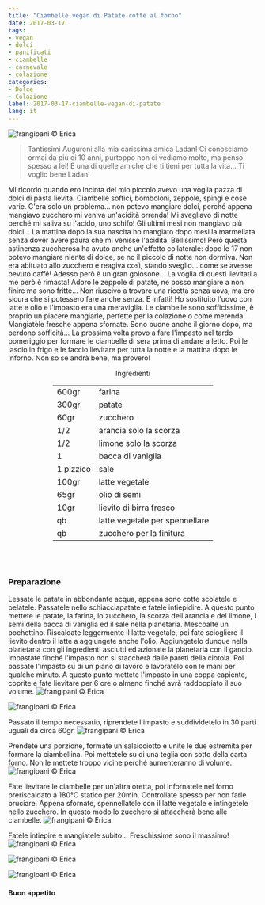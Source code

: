 ```yaml
---
title: "Ciambelle vegan di Patate cotte al forno"
date: 2017-03-17
tags:
- vegan
- dolci
- panificati
- ciambelle
- carnevale
- colazione
categories:
- Dolce
- Colazione 
label: 2017-03-17-ciambelle-vegan-di-patate
lang: it
---
```

![](header.jpg "frangipani © Erica")

> Tantissimi Auguroni alla mia carissima amica Ladan! Ci conosciamo ormai da più di 10 anni, purtoppo non ci vediamo molto, ma penso spesso a lei! È una di quelle amiche che ti tieni per tutta la vita... Ti voglio bene Ladan!

Mi ricordo quando ero incinta del mio piccolo avevo una voglia pazza di dolci di pasta lievita. Ciambelle soffici, bomboloni, zeppole, spingi e cose varie. C'era solo un problema... non potevo mangiare dolci, perché appena mangiavo zucchero mi veniva un'acidità orrenda! Mi svegliavo di notte perché mi saliva su l'acido, uno schifo! Gli ultimi mesi non mangiavo più dolci... La mattina dopo la sua nascita ho mangiato dopo mesi la marmellata senza dover avere paura che mi venisse l'acidità. Bellissimo! Però questa astinenza zuccherosa ha avuto anche un'effetto collaterale: dopo le 17 non potevo mangiare niente di dolce, se no il piccolo di notte non dormiva. Non era abituato allo zucchero e reagiva così, stando sveglio... come se avesse bevuto caffé! Adesso però è un gran golosone... La voglia di questi lievitati a me però è rimasta! Adoro le zeppole di patate, ne posso mangiare a non finire ma sono fritte... Non riuscivo a trovare una ricetta senza uova, ma ero sicura che si potessero fare anche senza. E infatti! Ho sostituito l'uovo con latte e olio e l'impasto era una meraviglia. Le ciambelle sono sofficissime, è proprio un piacere mangiarle, perfette per la colazione o come merenda. Mangiatele fresche appena sfornate. Sono buone anche il giorno dopo, ma perdono sofficità... La prossima volta provo a fare l'impasto nel tardo pomeriggio per formare le ciambelle di sera prima di andare a letto. Poi le lascio in frigo e le faccio lievitare per tutta la notte e la mattina dopo le inforno. Non so se andrà bene, ma proverò!

<div id="wrapper" style="text-align: center">
  <div id="yourdiv" style="display: inline-block;">
    <div class="ingredients">
      <div class="ingredients-title">Ingredienti</div>
      <table>
        <tbody>
          </tr>
          <tr>
            <td>600gr</td>
            <td>farina</td>
          </tr>
          <tr>
            <td>300gr</td>
            <td>patate</td>
          </tr>
          <tr>
            <td>60gr</td>
            <td>zucchero</td>
          </tr>
          <tr>
            <td>1/2</td>
            <td>arancia solo la scorza</td>
          </tr>
          <tr>
            <td>1/2</td>
            <td>limone solo la scorza</td>
          </tr>
          <tr>
            <td>1</td>
            <td>bacca di vaniglia</td>
          </tr>
          <tr>
            <td>1 pizzico</td>
            <td>sale</td>
          </tr>
          <tr>
            <td>100gr</td>
            <td>latte vegetale</td>
          </tr>
          <tr>
            <td>65gr</td>
            <td>olio di semi</td>
          </tr>
          <tr>
            <td>10gr</td>
            <td>lievito di birra fresco</td>
          </tr>
          <tr>
            <td>qb</td>
            <td>latte vegetale per spennellare</td>
          </tr>
          <tr>
            <td>qb</td>
            <td>zucchero per la finitura</td>
          </tr>
        </tbody>
      </table>
      <br></br>
    </div>
  </div>
</div>


<h3>
  <font color="grey">
    <i class="fa fa-cogs"></i>
  </font> Preparazione
</h3>

Lessate le patate in abbondante acqua, appena sono cotte scolatele e pelatele. Passatele nello schiacciapatate e fatele intiepidire. A questo punto mettete le patate, la farina, lo zucchero, la scorza dell'arancia e del limone, i semi della bacca di vaniglia ed il sale nella planetaria. Mescoalte un pochettino. Riscaldate leggermente il latte vegetale, poi fate sciogliere il lievito dentro il latte a aggiungete anche l'olio. Aggiungetelo dunque nella planetaria con gli ingredienti asciutti ed azionate la planetaria con il gancio. Impastate finché l'impasto non si staccherà dalle pareti della ciotola. Poi passate l'impasto su di un piano di lavoro e lavoratelo con le mani per qualche minuto. A questo punto mettete l'impasto in una coppa capiente, coprite e fate lievitare per 6 ore o almeno finché avrà raddoppiato il suo volume.
![](impasto.jpg "frangipani © Erica")

![](impastolievitato.jpg "frangipani © Erica")

Passato il tempo necessario, riprendete l'impasto e suddividetelo in 30 parti uguali da circa 60gr.
![](porzioni.jpg "frangipani © Erica")

Prendete una porzione, formate un salsicciotto e unite le due estremità per formare la ciambellina. Poi mettetele su di una teglia con sotto della carta forno. Non le mettete troppo vicine perché aumenteranno di volume.
![](teglia.jpg "frangipani © Erica")

Fate lievitare le ciambelle per un'altra oretta, poi infornatele nel forno preriscaldato a 180°C statico per 20min. Controllate spesso per non farle bruciare. Appena sfornate, spennellatele con il latte vegetale e intingetele nello zucchero. In questo modo lo zucchero si attaccherà bene alle ciambelle. 
![](zucchero.jpg "frangipani © Erica")

Fatele intiepire e mangiatele subito... Freschissime sono il massimo!
![](risultato1.jpg "frangipani © Erica")

![](risultato2.jpg "frangipani © Erica")

![](risultato3.jpg "frangipani © Erica")

<h4>Buon appetito
  <font color="red">
    <i class="fa fa-smile-o"></i>
  </font>
</h4>
